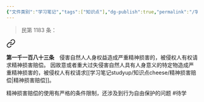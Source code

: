 ```yaml
---
{"文件类别":"学习笔记","tags":["知识点"],"dg-publish":true,"permalink":"/学习笔记studyup/知识点cheese/精神损害赔偿/","dgPassFrontmatter":true,"created":"2024-10-16T11:29:26.688+08:00","updated":"2024-10-16T11:51:22.462+08:00"}
---
```


>民第 1183 条：
<div class="transclusion internal-embed is-loaded"><a class="markdown-embed-link" href="////#t1183" aria-label="Open link"><svg xmlns="http://www.w3.org/2000/svg" width="24" height="24" viewBox="0 0 24 24" fill="none" stroke="currentColor" stroke-width="2" stroke-linecap="round" stroke-linejoin="round" class="svg-icon lucide-link"><path d="M10 13a5 5 0 0 0 7.54.54l3-3a5 5 0 0 0-7.07-7.07l-1.72 1.71"></path><path d="M14 11a5 5 0 0 0-7.54-.54l-3 3a5 5 0 0 0 7.07 7.07l1.71-1.71"></path></svg></a><div class="markdown-embed">



**第一千一百八十三条**　侵害自然人人身权益造成严重精神损害的，被侵权人有权请求精神损害赔偿。
因故意或者重大过失侵害自然人具有人身意义的特定物造成严重精神损害的，被侵权人有权请求[[学习笔记studyup/知识点cheese/精神损害赔偿\|精神损害赔偿]]。 

</div></div>


精神损害赔偿的使用有严格的条件限制，还涉及到行为自由保护的问题 #待学 
